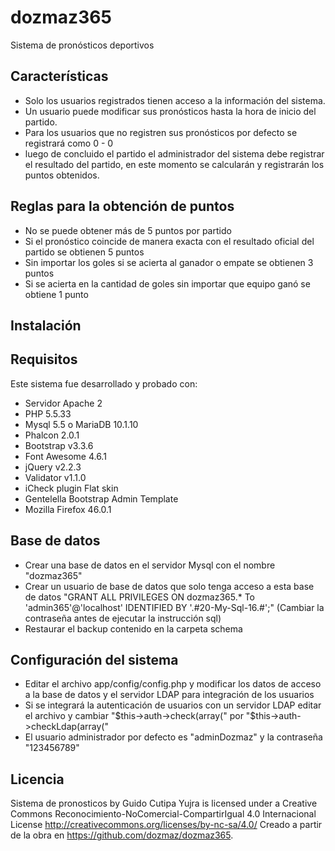 # dozmaz365
Sistema de pronósticos deportivos

## Características
* Solo los usuarios registrados tienen acceso a la información del sistema.
* Un usuario puede modificar sus pronósticos hasta la hora de inicio del partido.
* Para los usuarios que no registren sus pronósticos por defecto se registrará como 0 - 0
* luego de concluido el partido el administrador del sistema debe registrar el resultado del partido, en este momento se calcularán y registrarán los puntos obtenidos.

## Reglas para la obtención de puntos
* No se puede obtener más de 5 puntos por partido
* Si el pronóstico coincide de manera exacta con el resultado oficial del partido se obtienen 5 puntos
* Sin importar los goles si se acierta al ganador o empate se obtienen 3 puntos
* Si se acierta en la cantidad de goles sin importar que equipo ganó se obtiene 1 punto
 
## Instalación

## Requisitos 
Este sistema fue desarrollado y probado con:
* Servidor Apache 2
* PHP 5.5.33
* Mysql 5.5 o MariaDB 10.1.10
* Phalcon 2.0.1
* Bootstrap v3.3.6
* Font Awesome 4.6.1
* jQuery v2.2.3
* Validator v1.1.0
* iCheck plugin Flat skin
* Gentelella Bootstrap Admin Template
* Mozilla Firefox 46.0.1

## Base de datos
* Crear una base de datos en el servidor Mysql con el nombre "dozmaz365"
* Crear un usuario de base de datos que solo tenga acceso a esta base de datos "GRANT ALL PRIVILEGES ON dozmaz365.* To 'admin365'@'localhost' IDENTIFIED BY '.#20-My-Sql-16.#';" (Cambiar la contraseña antes de ejecutar la instrucción sql)
* Restaurar el backup contenido en la carpeta schema
 
## Configuración del sistema
* Editar el archivo app/config/config.php y modificar los datos de acceso a la base de datos y el servidor LDAP para integración de los usuarios
* Si se integrará la autenticación de usuarios con un servidor LDAP editar el archivo y cambiar "$this->auth->check(array(" por "$this->auth->checkLdap(array("
* El usuario administrador por defecto es "adminDozmaz" y la contraseña "123456789"

## Licencia
Sistema de pronosticos by Guido Cutipa Yujra is licensed under a Creative Commons Reconocimiento-NoComercial-CompartirIgual 4.0 Internacional License http://creativecommons.org/licenses/by-nc-sa/4.0/
Creado a partir de la obra en https://github.com/dozmaz/dozmaz365.
